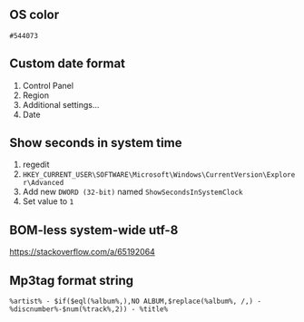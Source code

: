 ## OS color
`#544073`

## Custom date format
1. Control Panel
1. Region
1. Additional settings...
1. Date

## Show seconds in system time
1. regedit
1. `HKEY_CURRENT_USER\SOFTWARE\Microsoft\Windows\CurrentVersion\Explorer\Advanced`
1. Add new `DWORD (32-bit)` named `ShowSecondsInSystemClock`
1. Set value to `1`

## BOM-less system-wide utf-8
https://stackoverflow.com/a/65192064

## Mp3tag format string
`%artist% - $if($eql(%album%,),NO ALBUM,$replace(%album%, /,) - %discnumber%-$num(%track%,2)) - %title%`